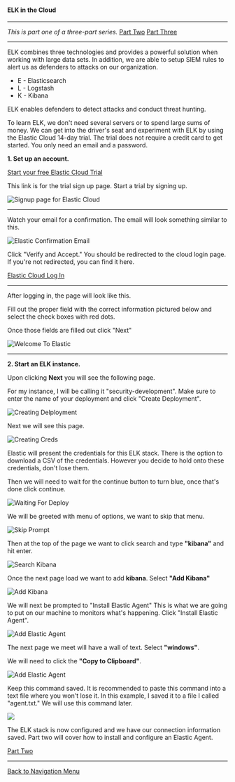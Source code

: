 #### ELK in the Cloud
---

*This is part one of a three-part series.*
	[Part Two](./elastic_agent.md "Elastic Agents")
	[Part Three](./sysmon_logs.md "Configuring Sysmon")

---

ELK combines three technologies and provides a powerful solution when working with large data sets.  In addition, we are able to setup SIEM rules to alert us as defenders to attacks on our organization.

* E - Elasticsearch
* L - Logstash
* K - Kibana

ELK enables defenders to detect attacks and conduct threat hunting.

To learn ELK, we don't need several servers or to spend large sums of money.  We can get into the driver's seat and experiment with ELK by using the Elastic Cloud 14-day trial.  The trial does not require a credit card to get started. You only need an email and a password.

**1. Set up an account.**

[Start your free Elastic Cloud Trial](https://cloud.elastic.co/registration?fromURI=%2Fhome "https://cloud.elastic.co/registration?fromURI=%2Fhome")


This link is for the trial sign up page. Start a trial by signing up.


![Signup page for Elastic Cloud](./images/cloud_signup.png)

---

Watch your email for a confirmation. The email will look something similar to this.


![Elastic Confirmation Email](./images/elastic_email.png)


Click "Verify and Accept."  You should be redirected to the cloud login page.  If you're not redirected, you can find it here.


[Elastic Cloud Log In](https://cloud.elastic.co/login "https://cloud.elastic.co/login")

---

After logging in, the page will look like this.

Fill out the proper field with the correct information pictured below and select the check boxes with red dots.

Once those fields are filled out click "Next"

![Welcome To Elastic](./images/elastic_welcome.png)

---

**2. Start an ELK instance.**

Upon clicking **Next** you will see the following page.

 For my instance, I will be calling it "security-development". Make sure to enter the name of your deployment and click "Create Deployment".

![Creating Delployment](./images/deployment2.PNG)

Next we will see this page.

![Creating Creds](./images/creds3.PNG)

Elastic will present the credentials for this ELK stack. There is the option to download a CSV of the credentials. However you decide to hold onto these credentials, don't lose them.

Then we will need to wait for the continue button to turn blue, once that's done click continue.  

![Waiting For Deploy](./images/waiting_for_deploy4.PNG)

We will be greeted with menu of options, we want to skip that menu.

![Skip Prompt](./images/skip_prompt5.PNG)

Then at the top of the page we want to click search and type **"kibana"** and hit enter.

![Search Kibana](./images/kibana_search6.PNG)

Once the next page load we want to add **kibana**. Select **"Add Kibana"**

![Add Kibana](./images/add_kibana7.PNG)

We will next be prompted to "Install Elastic Agent" This is what we are going to put on our machine to monitors what's happening. Click "Install Elastic Agent".  

![Add Elastic Agent](./images/kibana_loading8.PNG)

The next page we meet will have a wall of text. Select **"windows"**.

We will need to click the **"Copy to Clipboard"**.

![Add Elastic Agent](./images/windows_kibana.PNG)

Keep this command saved.  It is recommended to paste this command into a text file where you won't lose it. In this example, I saved it to a file I called "agent.txt."  We will use this command later.

![](./images/agent_txt.png)


The ELK stack is now configured and we have our connection information saved.  Part two will cover how to install and configure an Elastic Agent.

[Part Two](./elastic_agent.md "Elastic Agents")

***
[Back to Navigation Menu](/IntroClassFiles/navigation.md)
